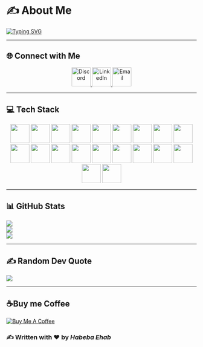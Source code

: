 # ✍️ About Me  

[![Typing SVG](https://readme-typing-svg.herokuapp.com?font=Fira+Code&size=28&duration=3000&pause=1000&color=38B2AC&center=true&vCenter=true&width=600&lines=Hi%2C+I'm+Habeba+Ehab;React+Frontend+Developer;MERN+Stack)](https://git.io/typing-svg)

---

## 🌐 Connect with Me  

<p align="center">
  <!-- Discord -->
  <a href="https://discord.com/users/1259567247727394929" target="_blank">
    <img src="https://cdn.jsdelivr.net/gh/simple-icons/simple-icons/icons/discord.svg" width="50" height="50" alt="Discord"/>
  </a>
  <!-- LinkedIn -->
  <a href="https://www.linkedin.com/in/habeba-ehab-ebrahimm/" target="_blank">
    <img src="https://cdn.jsdelivr.net/gh/devicons/devicon/icons/linkedin/linkedin-original.svg" width="50" height="50" alt="LinkedIn"/>
  </a>
  <!-- Email -->
  <a href="mailto:habebaehab165@gmail.com" target="_blank">
    <img src="https://upload.wikimedia.org/wikipedia/commons/4/4e/Gmail_Icon.png" width="50" height="50" alt="Email"/>
  </a>
</p>


---

## 💻 Tech Stack  

<p align="center">
  <!-- HTML -->
  <img src="https://cdn.jsdelivr.net/gh/devicons/devicon/icons/html5/html5-original.svg" width="50" height="50"/>
  <!-- CSS -->
  <img src="https://cdn.jsdelivr.net/gh/devicons/devicon/icons/css3/css3-original.svg" width="50" height="50"/>
  <!-- JavaScript -->
  <img src="https://cdn.jsdelivr.net/gh/devicons/devicon/icons/javascript/javascript-original.svg" width="50" height="50"/>
  <!-- TypeScript -->
  <img src="https://cdn.jsdelivr.net/gh/devicons/devicon/icons/typescript/typescript-original.svg" width="50" height="50"/>
  <!-- React -->
  <img src="https://cdn.jsdelivr.net/gh/devicons/devicon/icons/react/react-original.svg" width="50" height="50"/>
  <!-- Next.js -->
  <img src="https://cdn.jsdelivr.net/gh/devicons/devicon/icons/nextjs/nextjs-original.svg" width="50" height="50"/>
  <!-- Tailwind -->
  <img src="https://cdn.jsdelivr.net/gh/devicons/devicon/icons/tailwindcss/tailwindcss-plain.svg" width="50" height="50"/>
  <!-- Semantic UI React (fallback logo since no official devicon) -->
  <img src="https://avatars.githubusercontent.com/u/5799200?s=200&v=4" width="50" height="50"/>
  <!-- React Hook Form -->
  <img src="https://react-hook-form.com/images/logo/react-hook-form-logo-only.svg" width="50" height="50"/>
  <!-- Chart.js -->
  <img src="https://www.chartjs.org/img/chartjs-logo.svg" width="50" height="50"/>
  <!-- Node.js -->
  <img src="https://cdn.jsdelivr.net/gh/devicons/devicon/icons/nodejs/nodejs-original.svg" width="50" height="50"/>
  <!-- NPM -->
  <img src="https://cdn.jsdelivr.net/gh/devicons/devicon/icons/npm/npm-original-wordmark.svg" width="50" height="50"/>
  <!-- Docker -->
  <img src="https://cdn.jsdelivr.net/gh/devicons/devicon/icons/docker/docker-original.svg" width="50" height="50"/>
  <!-- Git -->
  <img src="https://cdn.jsdelivr.net/gh/devicons/devicon/icons/git/git-original.svg" width="50" height="50"/>
  <!-- GitHub -->
  <img src="https://cdn.jsdelivr.net/gh/devicons/devicon/icons/github/github-original.svg" width="50" height="50"/>
  <!-- Figma -->
  <img src="https://cdn.jsdelivr.net/gh/devicons/devicon/icons/figma/figma-original.svg" width="50" height="50"/>
  <!-- Canva -->
  <!-- Google Cloud -->
  <img src="https://cdn.jsdelivr.net/gh/devicons/devicon/icons/googlecloud/googlecloud-original.svg" width="50" height="50"/>
  <!-- C++ -->
  <img src="https://cdn.jsdelivr.net/gh/devicons/devicon/icons/cplusplus/cplusplus-original.svg" width="50" height="50"/>
  <!-- C# -->
  <img src="https://cdn.jsdelivr.net/gh/devicons/devicon/icons/csharp/csharp-original.svg" width="50" height="50"/>
  <!-- Babel -->
  <img src="https://cdn.jsdelivr.net/gh/devicons/devicon/icons/babel/babel-original.svg" width="50" height="50"/>
</p>


---

## 📊 GitHub Stats
![](https://github-readme-stats.vercel.app/api?username=codestcode&theme=radical&hide_border=false&include_all_commits=false&count_private=true)  
![](https://nirzak-streak-stats.vercel.app/?user=codestcode&theme=radical&hide_border=false)  
![](https://github-readme-stats.vercel.app/api/top-langs/?username=codestcode&theme=radical&hide_border=false&include_all_commits=false&count_private=true&layout=compact)  

---

## ✍️ Random Dev Quote
![](https://quotes-github-readme.vercel.app/api?type=horizontal&theme=radical)  



---

## ☕Buy me Coffee
[![Buy Me A Coffee](https://cdn.buymeacoffee.com/buttons/v2/default-purple.png)](https://www.buymeacoffee.com/habeba_ehab_E)



### ✍️ Written with ❤️ by *Habeba Ehab*
